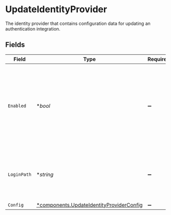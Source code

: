 # UpdateIdentityProvider

The identity provider that contains configuration data for updating an authentication integration.


## Fields

| Field                                                                                                                          | Type                                                                                                                           | Required                                                                                                                       | Description                                                                                                                    | Example                                                                                                                        |
| ------------------------------------------------------------------------------------------------------------------------------ | ------------------------------------------------------------------------------------------------------------------------------ | ------------------------------------------------------------------------------------------------------------------------------ | ------------------------------------------------------------------------------------------------------------------------------ | ------------------------------------------------------------------------------------------------------------------------------ |
| `Enabled`                                                                                                                      | **bool*                                                                                                                        | :heavy_minus_sign:                                                                                                             | Indicates whether the identity provider is enabled.<br/>Only one identity provider can be active at a time, such as SAML or OIDC.<br/> | true                                                                                                                           |
| `LoginPath`                                                                                                                    | **string*                                                                                                                      | :heavy_minus_sign:                                                                                                             | The path used for initiating login requests with the identity provider.                                                        | myapp                                                                                                                          |
| `Config`                                                                                                                       | [*components.UpdateIdentityProviderConfig](../../models/components/updateidentityproviderconfig.md)                            | :heavy_minus_sign:                                                                                                             | N/A                                                                                                                            |                                                                                                                                |